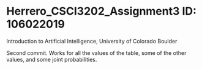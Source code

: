 # Herrero_CSCI3202_Assignment3  ID: 106022019
Introduction to Artificial Intelligence, University of Colorado Boulder

Second commit. Works for all the values of the table, some of the other values, and some joint probabilities.

